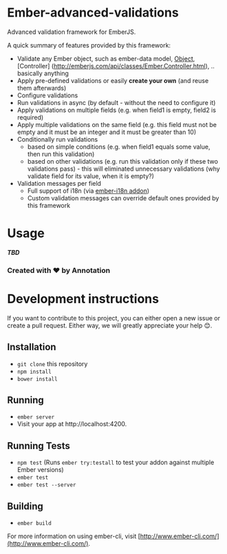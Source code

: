 # Ember-advanced-validations

Advanced validation framework for EmberJS.

A quick summary of features provided by this framework:

* Validate any Ember object, such as ember-data model, [Object](http://emberjs.com/api/classes/Ember.Object.html), [Controller] (http://emberjs.com/api/classes/Ember.Controller.html), .. basically anything
* Apply pre-defined validations or easily **create your own** (and reuse them afterwards)
* Configure validations
* Run validations in async (by default - without the need to configure it)
* Apply validations on multiple fields (e.g. when field1 is empty, field2 is required)
* Apply multiple validations on the same field (e.g. this field must not be empty and it must be an integer and it must be greater than 10)
* Conditionally run validations
    * based on simple conditions (e.g. when field1 equals some value, then run this validation) 
    * based on other validations (e.g. run this validation only if these two validations pass) - this will eliminated unnecessary validations (why validate field for its value, when it is empty?)
* Validation messages per field
    * Full support of i18n (via [ember-i18n addon](https://github.com/jamesarosen/ember-i18n))
    * Custom validation messages can override default ones provided by this framework    
 
  
  
# Usage
  
_**TBD**_


### Created with ♥ by Annotation


# Development instructions

If you want to contribute to this project, you can either open a new issue or create a pull request. Either way, we will greatly appreciate your help 😊.

## Installation

* `git clone` this repository
* `npm install`
* `bower install`

## Running

* `ember server`
* Visit your app at http://localhost:4200.

## Running Tests

* `npm test` (Runs `ember try:testall` to test your addon against multiple Ember versions)
* `ember test`
* `ember test --server`

## Building

* `ember build`

For more information on using ember-cli, visit [http://www.ember-cli.com/](http://www.ember-cli.com/).
